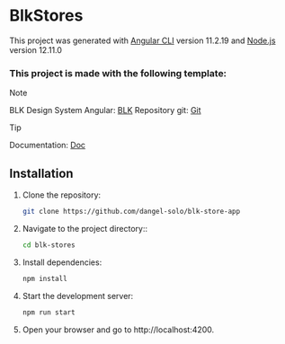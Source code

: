 # BlkStores

This project was generated with [Angular CLI](https://github.com/angular/angular-cli) version 11.2.19 and [Node.js](https://nodejs.org/es) version 12.11.0

### This project is made with the following template:

> [!NOTE]
> BLK Design System Angular: [BLK](https://www.creative-tim.com/product/blk-design-system-angular?_ga=2.162887420.1514621734.1740080383-2008989125.1740080383)
> Repository git: [Git](https://github.com/creativetimofficial/blk-design-system-angular)

> [!TIP]
> Documentation: [Doc](https://demos.creative-tim.com/blk-design-system-angular/#/documentation/overview)

## Installation

1. Clone the repository:
   ```bash
   git clone https://github.com/dangel-solo/blk-store-app
   ```
2. Navigate to the project directory::
   ```bash
   cd blk-stores
   ```
3. Install dependencies:
   ```bash
   npm install
   ```
4. Start the development server:
   ```bash
   npm run start
   ```
5. Open your browser and go to http://localhost:4200.
